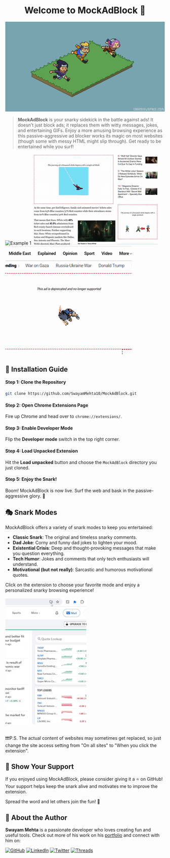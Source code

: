 <h1 align="center">Welcome to MockAdBlock 👋</h1>
<p align="center">
  <img src="assets/gif12.gif" alt="MockAdBlock GIF" />
</p>

> **MockAdBlock** is your snarky sidekick in the battle against ads! It doesn't just block ads; it replaces them with witty messages, jokes, and entertaining GIFs. Enjoy a more amusing browsing experience as this passive-aggressive ad blocker works its magic on most websites (though some with messy HTML might slip through). Get ready to be entertained while you surf!

![Example 1](assets/example1.gif)
![Example 3](assets/example3.gif)
![Example 4](assets/example4.gif)

## 🚀 Installation Guide

#### Step 1: Clone the Repository

```sh
git clone https://github.com/SwayamMehta10/MockAdBlock.git
```

#### Step 2: Open Chrome Extensions Page

Fire up Chrome and head over to `chrome://extensions/`.

#### Step 3: Enable Developer Mode

Flip the **Developer mode** switch in the top right corner.

#### Step 4: Load Unpacked Extension

Hit the **Load unpacked** button and choose the `MockAdBlock` directory you just cloned.

#### Step 5: Enjoy the Snark!

Boom! MockAdBlock is now live. Surf the web and bask in the passive-aggressive glory. 🎉

## 🎭 Snark Modes

MockAdBlock offers a variety of snark modes to keep you entertained:

- **Classic Snark**: The original and timeless snarky comments.
- **Dad Joke**: Corny and funny dad jokes to lighten your mood.
- **Existential Crisis**: Deep and thought-provoking messages that make you question everything.
- **Tech Humor**: Jokes and comments that only tech enthusiasts will understand.
- **Motivational (but not really)**: Sarcastic and humorous motivational quotes.

Click on the extension to choose your favorite mode and enjoy a personalized snarky browsing experience!

![Example 2](assets/example2.gif)

<br>
❗❗❗P.S. The actual content of websites may sometimes get replaced, so just change the site access setting from "On all sites" to "When you click the extension".

## 🌟 Show Your Support

If you enjoyed using MockAdBlock, please consider giving it a ⭐️ on GitHub! Your support helps keep the snark alive and motivates me to improve the extension.

Spread the word and let others join the fun! 🚀

## 👤 About the Author

**Swayam Mehta** is a passionate developer who loves creating fun and useful tools. Check out more of his work on his [portfolio](https://swayam-mehta-portfolio.vercel.app/) and connect with him on:

[![GitHub](https://img.shields.io/badge/GitHub-181717?style=for-the-badge&logo=github&logoColor=white)](https://github.com/SwayamMehta10)
[![LinkedIn](https://img.shields.io/badge/LinkedIn-0A66C2?style=for-the-badge&logo=linkedin&logoColor=white)](https://linkedin.com/in/swayammehta10)
[![Twitter](https://img.shields.io/badge/Twitter-1DA1F2?style=for-the-badge&logo=twitter&logoColor=white)](https://twitter.com/haveYouMetSam_)
[![Threads](https://img.shields.io/badge/Threads-000000?style=for-the-badge&logo=threads&logoColor=white)](https://threads.net/@swayam_mehta_)
